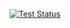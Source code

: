 [![Test Status](https://github.com/VA1650/hello_app/workflows/test.yaml/badge.svg)](https://github.com/VA1650/hello_app/actions)
